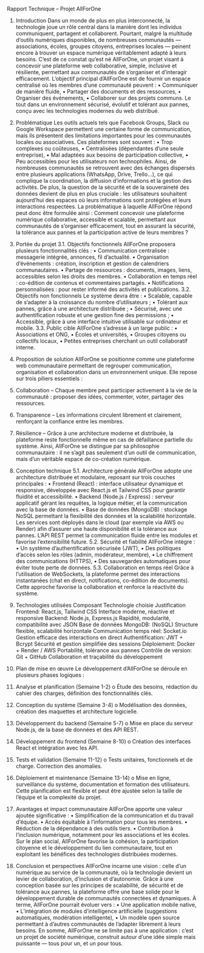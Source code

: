 Rapport Technique – Projet AllForOne
1. Introduction
Dans un monde de plus en plus interconnecté, la technologie joue un rôle central dans la manière dont les individus communiquent, partagent et collaborent. Pourtant, malgré la multitude d’outils numériques disponibles, de nombreuses communautés — associations, écoles, groupes citoyens, entreprises locales — peinent encore à trouver un espace numérique véritablement adapté à leurs besoins.
C’est de ce constat qu’est né AllForOne, un projet visant à concevoir une plateforme web collaborative, simple, inclusive et résiliente, permettant aux communautés de s’organiser et d’interagir efficacement.
L’objectif principal d’AllForOne est de fournir un espace centralisé où les membres d’une communauté peuvent :
•	Communiquer de manière fluide,
•	Partager des documents et des ressources,
•	Organiser des événements,
•	Collaborer sur des projets communs.
Le tout dans un environnement sécurisé, évolutif et tolérant aux pannes, conçu avec les technologies modernes du web distribué.

2. Problématique
Les outils actuels tels que Facebook Groups, Slack ou Google Workspace permettent une certaine forme de communication, mais ils présentent des limitations importantes pour les communautés locales ou associatives.
Ces plateformes sont souvent :
•	Trop complexes ou coûteuses,
•	Centralisées (dépendantes d’une seule entreprise),
•	Mal adaptées aux besoins de participation collective,
•	Peu accessibles pour les utilisateurs non technophiles.
Ainsi, de nombreuses communautés se retrouvent avec des échanges dispersés entre plusieurs applications (WhatsApp, Drive, Trello…), ce qui complique la coordination, la diffusion d’informations et la gestion des activités.
De plus, la question de la sécurité et de la souveraineté des données devient de plus en plus cruciale : les utilisateurs souhaitent aujourd’hui des espaces où leurs informations sont protégées et leurs interactions respectées.
La problématique à laquelle AllForOne répond peut donc être formulée ainsi :
Comment concevoir une plateforme numérique collaborative, accessible et scalable, permettant aux communautés de s’organiser efficacement, tout en assurant la sécurité, la tolérance aux pannes et la participation active de leurs membres ?

3. Portée du projet
3.1. Objectifs fonctionnels
AllForOne proposera plusieurs fonctionnalités clés :
•	Communication centralisée : messagerie intégrée, annonces, fil d’actualité.
•	Organisation d’événements : création, inscription et gestion de calendriers communautaires.
•	Partage de ressources : documents, images, liens, accessibles selon les droits des membres.
•	Collaboration en temps réel : co-édition de contenus et commentaires partagés.
•	Notifications personnalisées : pour rester informé des activités et publications.
3.2. Objectifs non fonctionnels
Le système devra être :
•	Scalable, capable de s’adapter à la croissance du nombre d’utilisateurs ;
•	Tolérant aux pannes, grâce à une architecture distribuée ;
•	Sécurisé, avec une authentification robuste et une gestion fine des permissions ;
•	Accessible, grâce à une interface intuitive utilisable sur ordinateur et mobile.
3.3. Public cible
AllForOne s’adresse à un large public :
•	Associations et ONG,
•	Écoles et universités,
•	Groupes citoyens ou collectifs locaux,
•	Petites entreprises cherchant un outil collaboratif interne.

4. Proposition de solution
AllForOne se positionne comme une plateforme web communautaire permettant de regrouper communication, organisation et collaboration dans un environnement unique.
Elle repose sur trois piliers essentiels :
1.	Collaboration – Chaque membre peut participer activement à la vie de la communauté : proposer des idées, commenter, voter, partager des ressources.
2.	Transparence – Les informations circulent librement et clairement, renforçant la confiance entre les membres.
3.	Résilience – Grâce à une architecture moderne et distribuée, la plateforme reste fonctionnelle même en cas de défaillance partielle du système.
Ainsi, AllForOne se distingue par sa philosophie communautaire : il ne s’agit pas seulement d’un outil de communication, mais d’un véritable espace de co-création numérique.

5. Conception technique
5.1. Architecture générale
AllForOne adopte une architecture distribuée et modulaire, reposant sur trois couches principales :
•	Frontend (React) : interface utilisateur dynamique et responsive, développée avec React.js et Tailwind CSS pour garantir fluidité et accessibilité.
•	Backend (Node.js / Express) : serveur applicatif gérant les requêtes, la logique métier, et la communication avec la base de données.
•	Base de données (MongoDB) : stockage NoSQL permettant la flexibilité des données et la scalabilité horizontale.
Les services sont déployés dans le cloud (par exemple via AWS ou Render) afin d’assurer une haute disponibilité et la tolérance aux pannes. L’API REST permet la communication fluide entre les modules et favorise l’extensibilité future.
5.2. Sécurité et fiabilité
AllForOne intègre :
•	Un système d’authentification sécurisée (JWT),
•	Des politiques d’accès selon les rôles (admin, modérateur, membre),
•	Le chiffrement des communications (HTTPS),
•	Des sauvegardes automatiques pour éviter toute perte de données.
5.3. Collaboration en temps réel
Grâce à l’utilisation de WebSockets, la plateforme permet des interactions instantanées (chat en direct, notifications, co-édition de documents). Cette approche favorise la collaboration et renforce la réactivité du système.

6. Technologies utilisées
Composant	Technologie choisie	Justification
Frontend:	React.js, Tailwind CSS	Interface moderne, réactive et responsive
Backend:	Node.js, Express.js	Rapidité, modularité, compatibilité avec JSON
Base de données	MongoDB: (NoSQL)	Structure flexible, scalabilité horizontale
Communication temps réel:	Socket.io	Gestion efficace des interactions en direct
Authentification:	JWT + Bcrypt	Sécurité et gestion simplifiée des sessions
Déploiement:	Docker + Render / AWS	Portabilité, tolérance aux pannes
Contrôle de version:	Git + GitHub	Collaboration et traçabilité du développement

7. Plan de mise en œuvre
Le développement d’AllForOne se déroule en plusieurs phases logiques :
1.	Analyse et planification (Semaine 1-2)
o	Étude des besoins, rédaction du cahier des charges, définition des fonctionnalités clés.
2.	Conception du système (Semaine 3-4)
o	Modélisation des données, création des maquettes et architecture logicielle.
3.	Développement du backend (Semaine 5-7)
o	Mise en place du serveur Node.js, de la base de données et des API REST.
4.	Développement du frontend (Semaine 8-10)
o	Création des interfaces React et intégration avec les API.
5.	Tests et validation (Semaine 11-12)
o	Tests unitaires, fonctionnels et de charge. Correction des anomalies.
6.	Déploiement et maintenance (Semaine 13-14)
o	Mise en ligne, surveillance du système, documentation et formation des utilisateurs.
Cette planification est flexible et peut être ajustée selon la taille de l’équipe et la complexité du projet.

8. Avantages et impact communautaire
AllForOne apporte une valeur ajoutée significative :
•	Simplification de la communication et du travail d’équipe.
•	Accès équitable à l’information pour tous les membres.
•	Réduction de la dépendance à des outils tiers.
•	Contribution à l’inclusion numérique, notamment pour les associations et les écoles.
Sur le plan social, AllForOne favorise la cohésion, la participation citoyenne et le développement du lien communautaire, tout en exploitant les bénéfices des technologies distribuées modernes.

9. Conclusion et perspectives
AllForOne incarne une vision : celle d’un numérique au service de la communauté, où la technologie devient un levier de collaboration, d’inclusion et d’autonomie.
Grâce à une conception basée sur les principes de scalabilité, de sécurité et de tolérance aux pannes, la plateforme offre une base solide pour le développement durable de communautés connectées et dynamiques.
À terme, AllForOne pourrait évoluer vers :
•	Une application mobile native,
•	L’intégration de modules d’intelligence artificielle (suggestions automatiques, modération intelligente),
•	Un modèle open source permettant à d’autres communautés de l’adapter librement à leurs besoins.
En somme, AllForOne ne se limite pas à une application : c’est un projet de société numérique, construit autour d’une idée simple mais puissante — tous pour un, et un pour tous.
